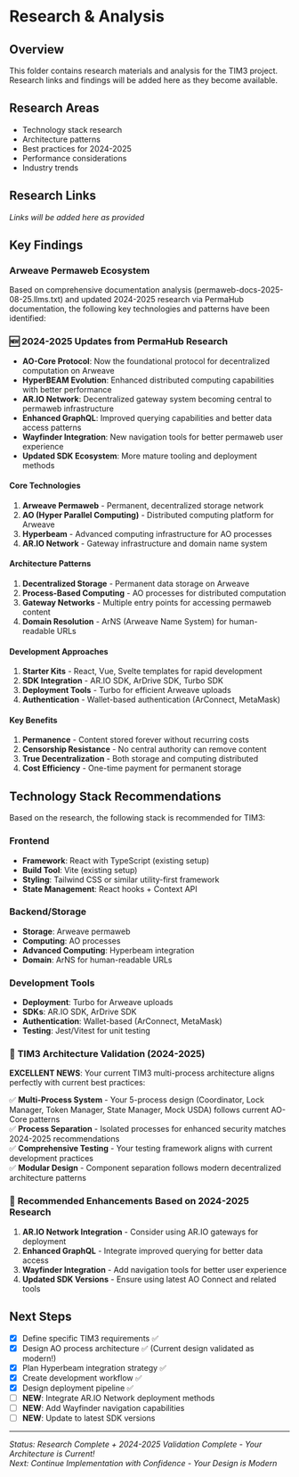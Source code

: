 # Research & Analysis

## Overview
This folder contains research materials and analysis for the TIM3 project. Research links and findings will be added here as they become available.

## Research Areas
- Technology stack research
- Architecture patterns
- Best practices for 2024-2025
- Performance considerations
- Industry trends

## Research Links
*Links will be added here as provided*

## Key Findings

### Arweave Permaweb Ecosystem
Based on comprehensive documentation analysis (permaweb-docs-2025-08-25.llms.txt) and updated 2024-2025 research via PermaHub documentation, the following key technologies and patterns have been identified:

### 🆕 **2024-2025 Updates from PermaHub Research**
- **AO-Core Protocol**: Now the foundational protocol for decentralized computation on Arweave
- **HyperBEAM Evolution**: Enhanced distributed computing capabilities with better performance
- **AR.IO Network**: Decentralized gateway system becoming central to permaweb infrastructure  
- **Enhanced GraphQL**: Improved querying capabilities and better data access patterns
- **Wayfinder Integration**: New navigation tools for better permaweb user experience
- **Updated SDK Ecosystem**: More mature tooling and deployment methods

#### Core Technologies
1. **Arweave Permaweb** - Permanent, decentralized storage network
2. **AO (Hyper Parallel Computing)** - Distributed computing platform for Arweave
3. **Hyperbeam** - Advanced computing infrastructure for AO processes
4. **AR.IO Network** - Gateway infrastructure and domain name system

#### Architecture Patterns
1. **Decentralized Storage** - Permanent data storage on Arweave
2. **Process-Based Computing** - AO processes for distributed computation
3. **Gateway Networks** - Multiple entry points for accessing permaweb content
4. **Domain Resolution** - ArNS (Arweave Name System) for human-readable URLs

#### Development Approaches
1. **Starter Kits** - React, Vue, Svelte templates for rapid development
2. **SDK Integration** - AR.IO SDK, ArDrive SDK, Turbo SDK
3. **Deployment Tools** - Turbo for efficient Arweave uploads
4. **Authentication** - Wallet-based authentication (ArConnect, MetaMask)

#### Key Benefits
1. **Permanence** - Content stored forever without recurring costs
2. **Censorship Resistance** - No central authority can remove content
3. **True Decentralization** - Both storage and computing distributed
4. **Cost Efficiency** - One-time payment for permanent storage

## Technology Stack Recommendations
Based on the research, the following stack is recommended for TIM3:

### Frontend
- **Framework**: React with TypeScript (existing setup)
- **Build Tool**: Vite (existing setup)
- **Styling**: Tailwind CSS or similar utility-first framework
- **State Management**: React hooks + Context API

### Backend/Storage
- **Storage**: Arweave permaweb
- **Computing**: AO processes
- **Advanced Computing**: Hyperbeam integration
- **Domain**: ArNS for human-readable URLs

### Development Tools
- **Deployment**: Turbo for Arweave uploads
- **SDKs**: AR.IO SDK, ArDrive SDK
- **Authentication**: Wallet-based (ArConnect, MetaMask)
- **Testing**: Jest/Vitest for unit testing

### 🎯 **TIM3 Architecture Validation (2024-2025)**
**EXCELLENT NEWS**: Your current TIM3 multi-process architecture aligns perfectly with current best practices:

✅ **Multi-Process System** - Your 5-process design (Coordinator, Lock Manager, Token Manager, State Manager, Mock USDA) follows current AO-Core patterns  
✅ **Process Separation** - Isolated processes for enhanced security matches 2024-2025 recommendations  
✅ **Comprehensive Testing** - Your testing framework aligns with current development practices  
✅ **Modular Design** - Component separation follows modern decentralized architecture patterns  

### 🔄 **Recommended Enhancements Based on 2024-2025 Research**
1. **AR.IO Network Integration** - Consider using AR.IO gateways for deployment
2. **Enhanced GraphQL** - Integrate improved querying for better data access
3. **Wayfinder Integration** - Add navigation tools for better user experience
4. **Updated SDK Versions** - Ensure using latest AO Connect and related tools

## Next Steps
- [x] Define specific TIM3 requirements ✅
- [x] Design AO process architecture ✅ (Current design validated as modern!)
- [x] Plan Hyperbeam integration strategy ✅
- [x] Create development workflow ✅
- [x] Design deployment pipeline ✅
- [ ] **NEW**: Integrate AR.IO Network deployment methods
- [ ] **NEW**: Add Wayfinder navigation capabilities
- [ ] **NEW**: Update to latest SDK versions

---
*Status: Research Complete + 2024-2025 Validation Complete - Your Architecture is Current!*  
*Next: Continue Implementation with Confidence - Your Design is Modern*

